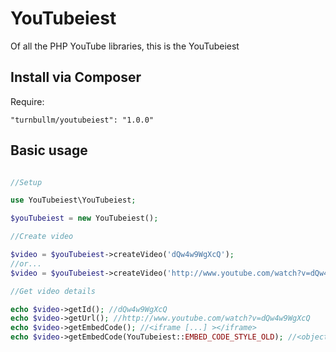 # YouTubeiest

Of all the PHP YouTube libraries, this is the YouTubeiest

## Install via Composer

Require:

```
"turnbullm/youtubeiest": "1.0.0"
```

## Basic usage

```php

//Setup

use YouTubeiest\YouTubeiest;

$youTubeiest = new YouTubeiest();

//Create video

$video = $youTubeiest->createVideo('dQw4w9WgXcQ');
//or...
$video = $youTubeiest->createVideo('http://www.youtube.com/watch?v=dQw4w9WgXcQ');

//Get video details

echo $video->getId(); //dQw4w9WgXcQ
echo $video->getUrl(); //http://www.youtube.com/watch?v=dQw4w9WgXcQ
echo $video->getEmbedCode(); //<iframe [...] ></iframe>
echo $video->getEmbedCode(YouTubeiest::EMBED_CODE_STYLE_OLD); //<object [...] ></object>
```

